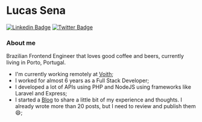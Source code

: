 # Lucas Sena

[![Linkedin Badge](https://img.shields.io/badge/-LinkedIn-blue?style=flat-square&logo=Linkedin&logoColor=white&link=https://www.linkedin.com/in/lucassenarj/)](https://www.linkedin.com/in/lucassenarj/)
[![Twitter Badge](https://img.shields.io/badge/-Twitter-1ca0f1?style=flat-square&labelColor=1ca0f1&logo=twitter&logoColor=white&link=https://twitter.com/lucassenarj)](https://twitter.com/lucassenarj)

### About me

Brazilian Frontend Engineer that loves good coffee and beers, currently living in Porto, Portugal.
- I'm currently working remotely at [Voith](https://voith.com/);
- I worked for almost 6 years as a Full Stack Developer;
- I developed a lot of APIs using PHP and NodeJS using frameworks like Laravel and Express;
- I started a [Blog](https://lucassenarj.github.io/) to share a little bit of my experience and thoughts. I already wrote more than 20 posts, but I need to review and publish them 😄;